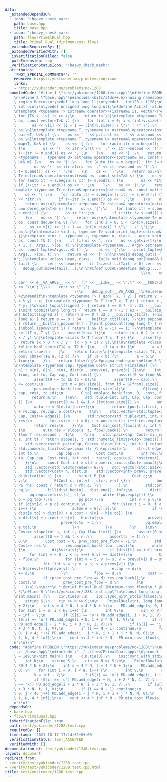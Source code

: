 ```yaml
---
data:
  _extendedDependsOn:
  - icon: ':heavy_check_mark:'
    path: base.hpp
    title: base.hpp
  - icon: ':heavy_check_mark:'
    path: flow/PrimalDual.hpp
    title: Primal Dual (Minimum-cost flow)
  _extendedRequiredBy: []
  _extendedVerifiedWith: []
  _isVerificationFailed: false
  _pathExtension: cpp
  _verificationStatusIcon: ':heavy_check_mark:'
  attributes:
    '*NOT_SPECIAL_COMMENTS*': ''
    PROBLEM: https://yukicoder.me/problems/no/1288
    links:
    - https://yukicoder.me/problems/no/1288
  bundledCode: "#line 1 \"test/yukicoder/1288.test.cpp\"\n#define PROBLEM \"https://yukicoder.me/problems/no/1288\"\
    \n\n#line 2 \"base.hpp\"\n#include <bits/stdc++.h>\nusing namespace std;\n#pragma\
    \ region Macros\ntypedef long long ll;\ntypedef __int128_t i128;\ntypedef unsigned\
    \ int uint;\ntypedef unsigned long long ull;\n#define ALL(x) (x).begin(), (x).end()\n\
    \ntemplate <typename T> istream& operator>>(istream& is, vector<T>& v) {\n   \
    \ for (T& x : v) is >> x;\n    return is;\n}\ntemplate <typename T> ostream& operator<<(ostream&\
    \ os, const vector<T>& v) {\n    for (int i = 0; i < (int)v.size(); i++) {\n \
    \       os << v[i] << (i + 1 == (int)v.size() ? \"\" : \" \");\n    }\n    return\
    \ os;\n}\ntemplate <typename T, typename U> ostream& operator<<(ostream& os, const\
    \ pair<T, U>& p) {\n    os << '(' << p.first << ',' << p.second << ')';\n    return\
    \ os;\n}\ntemplate <typename T, typename U> ostream& operator<<(ostream& os, const\
    \ map<T, U>& m) {\n    os << '{';\n    for (auto itr = m.begin(); itr != m.end();)\
    \ {\n        os << '(' << itr->first << ',' << itr->second << ')';\n        if\
    \ (++itr != m.end()) os << ',';\n    }\n    os << '}';\n    return os;\n}\ntemplate\
    \ <typename T, typename U> ostream& operator<<(ostream& os, const unordered_map<T,\
    \ U>& m) {\n    os << '{';\n    for (auto itr = m.begin(); itr != m.end();) {\n\
    \        os << '(' << itr->first << ',' << itr->second << ')';\n        if (++itr\
    \ != m.end()) os << ',';\n    }\n    os << '}';\n    return os;\n}\ntemplate <typename\
    \ T> ostream& operator<<(ostream& os, const set<T>& s) {\n    os << '{';\n   \
    \ for (auto itr = s.begin(); itr != s.end();) {\n        os << *itr;\n       \
    \ if (++itr != s.end()) os << ',';\n    }\n    os << '}';\n    return os;\n}\n\
    template <typename T> ostream& operator<<(ostream& os, const multiset<T>& s) {\n\
    \    os << '{';\n    for (auto itr = s.begin(); itr != s.end();) {\n        os\
    \ << *itr;\n        if (++itr != s.end()) os << ',';\n    }\n    os << '}';\n\
    \    return os;\n}\ntemplate <typename T> ostream& operator<<(ostream& os, const\
    \ unordered_set<T>& s) {\n    os << '{';\n    for (auto itr = s.begin(); itr !=\
    \ s.end();) {\n        os << *itr;\n        if (++itr != s.end()) os << ',';\n\
    \    }\n    os << '}';\n    return os;\n}\ntemplate <typename T> ostream& operator<<(ostream&\
    \ os, const deque<T>& v) {\n    for (int i = 0; i < (int)v.size(); i++) {\n  \
    \      os << v[i] << (i + 1 == (int)v.size() ? \"\" : \" \");\n    }\n    return\
    \ os;\n}\n\ntemplate <int i, typename T> void print_tuple(ostream&, const T&)\
    \ {}\ntemplate <int i, typename T, typename H, class... Args> void print_tuple(ostream&\
    \ os, const T& t) {\n    if (i) os << ',';\n    os << get<i>(t);\n    print_tuple<i\
    \ + 1, T, Args...>(os, t);\n}\ntemplate <typename... Args> ostream& operator<<(ostream&\
    \ os, const tuple<Args...>& t) {\n    os << '{';\n    print_tuple<0, tuple<Args...>,\
    \ Args...>(os, t);\n    return os << '}';\n}\n\nvoid debug_out() { cerr << '\\\
    n'; }\ntemplate <class Head, class... Tail> void debug_out(Head&& head, Tail&&...\
    \ tail) {\n    cerr << head;\n    if (sizeof...(Tail) > 0) cerr << \", \";\n \
    \   debug_out(move(tail)...);\n}\n#ifdef LOCAL\n#define debug(...)           \
    \                                                        \\\n    cerr << \" \"\
    ;                                                                     \\\n   \
    \ cerr << #__VA_ARGS__ << \" :[\" << __LINE__ << \":\" << __FUNCTION__ << \"]\"\
    \ << '\\n'; \\\n    cerr << \" \";                                           \
    \                          \\\n    debug_out(__VA_ARGS__)\n#else\n#define debug(...)\
    \ 42\n#endif\n\ntemplate <typename T> T gcd(T x, T y) { return y != 0 ? gcd(y,\
    \ x % y) : x; }\ntemplate <typename T> T lcm(T x, T y) { return x / gcd(x, y)\
    \ * y; }\n\nint topbit(signed t) { return t == 0 ? -1 : 31 - __builtin_clz(t);\
    \ }\nint topbit(long long t) { return t == 0 ? -1 : 63 - __builtin_clzll(t); }\n\
    int botbit(signed a) { return a == 0 ? 32 : __builtin_ctz(a); }\nint botbit(long\
    \ long a) { return a == 0 ? 64 : __builtin_ctzll(a); }\nint popcount(signed t)\
    \ { return __builtin_popcount(t); }\nint popcount(long long t) { return __builtin_popcountll(t);\
    \ }\nbool ispow2(int i) { return i && (i & -i) == i; }\n\ntemplate <class T> T\
    \ ceil(T x, T y) {\n    assert(y >= 1);\n    return (x > 0 ? (x + y - 1) / y :\
    \ x / y);\n}\ntemplate <class T> T floor(T x, T y) {\n    assert(y >= 1);\n  \
    \  return (x > 0 ? x / y : (x - y + 1) / y);\n}\n\ntemplate <class T1, class T2>\
    \ inline bool chmin(T1& a, T2 b) {\n    if (a > b) {\n        a = b;\n       \
    \ return true;\n    }\n    return false;\n}\ntemplate <class T1, class T2> inline\
    \ bool chmax(T1& a, T2 b) {\n    if (a < b) {\n        a = b;\n        return\
    \ true;\n    }\n    return false;\n}\n#pragma endregion\n#line 6 \"flow/PrimalDual.hpp\"\
    \n\ntemplate <typename Cap, typename Cost> struct PrimalDual {\n    PrimalDual(int\
    \ n) : n(n), G(n), h(n), dist(n), prevv(n), preve(n) {}\n\n    int add_edge(int\
    \ from, int to, Cap cap, Cost cost) {\n        assert(0 <= from && from < n);\n\
    \        assert(0 <= to && to < n);\n        assert(0 <= cap);\n        assert(0\
    \ <= cost);\n        int m = pos.size(), from_id = G[from].size(), to_id = G[to].size();\n\
    \        pos.emplace_back(from, G[from].size());\n        G[from].emplace_back(to,\
    \ cap, cost, to_id);\n        G[to].emplace_back(from, 0, -cost, from_id);\n \
    \       return m;\n    }\n\n    std::tuple<int, int, Cap, Cap, Cost> get_edge(int\
    \ i) {\n        assert(0 <= i && i < (int)pos.size());\n        auto e = G[pos[i].first][pos[i].second];\n\
    \        auto re = G[e.to][e.rev];\n        return {pos[i].first, e.to, e.cap\
    \ + re.cap, re.cap, e.cost};\n    }\n\n    std::vector<std::tuple<int, int, Cap,\
    \ Cap, Cost>> edges() {\n        std::vector<std::tuple<int, int, Cap, Cap, Cost>>\
    \ res;\n        for (size_t i = 0; i < pos.size(); i++) res.emplace_back(get_edge(i));\n\
    \        return res;\n    }\n\n    Cost min_cost_flow(int s, int t, Cap flow)\
    \ {\n        auto res = slope(s, t, flow).back();\n        return res.first ==\
    \ flow ? res.second : -1;\n    }\n\n    std::pair<Cap, Cost> min_cost_max_flow(int\
    \ s, int t) { return slope(s, t, std::numeric_limits<Cap>::max()).back(); }\n\n\
    \    std::vector<std::pair<Cap, Cost>> slope(int s, int t) { return slope(s, t,\
    \ std::numeric_limits<Cap>::max()); }\n\nprivate:\n    struct edge {\n       \
    \ int to;\n        Cap cap;\n        Cost cost;\n        int rev;\n        edge(int\
    \ to, Cap cap, Cost cost, int rev) : to(to), cap(cap), cost(cost), rev(rev) {}\n\
    \    };\n\n    const Cost inf = std::numeric_limits<Cost>::max();\n    int n;\n\
    \    std::vector<std::vector<edge>> G;\n    std::vector<std::pair<int, int>> pos;\n\
    \    std::vector<Cost> h, dist;\n    std::vector<int> prevv, preve;\n\n    void\
    \ dijkstra(int s) {\n        struct P {\n            Cost c;\n            int\
    \ v;\n            P(Cost c, int v) : c(c), v(v) {}\n            bool operator<(const\
    \ P& rhs) const { return c > rhs.c; }\n        };\n        std::priority_queue<P>\
    \ pq;\n        fill(dist.begin(), dist.end(), inf);\n        dist[s] = 0;\n  \
    \      pq.emplace(dist[s], s);\n        while (!pq.empty()) {\n            auto\
    \ p = pq.top();\n            pq.pop();\n            int v = p.v;\n           \
    \ if (dist[v] < p.c) continue;\n            for (size_t i = 0; i < G[v].size();\
    \ i++) {\n                auto& e = G[v][i];\n                if (e.cap > 0 &&\
    \ dist[e.to] > dist[v] + e.cost + h[v] - h[e.to]) {\n                    dist[e.to]\
    \ = dist[v] + e.cost + h[v] - h[e.to];\n                    prevv[e.to] = v;\n\
    \                    preve[e.to] = i;\n                    pq.emplace(dist[e.to],\
    \ e.to);\n                }\n            }\n        }\n    }\n\n    std::vector<std::pair<Cap,\
    \ Cost>> slope(int s, int t, Cap flow_limit) {\n        assert(0 <= s && s < n);\n\
    \        assert(0 <= t && t < n);\n        assert(s != t);\n        Cap flow =\
    \ 0;\n        Cost cost = 0, prev_cost_pre_flow = -1;\n        std::vector<std::pair<Cap,\
    \ Cost>> res;\n        res.emplace_back(flow, cost);\n        while (flow < flow_limit)\
    \ {\n            dijkstra(s);\n            if (dist[t] == inf) break;\n      \
    \      for (int v = 0; v < n; v++) h[v] += dist[v];\n            Cap d = flow_limit\
    \ - flow;\n            for (int v = t; v != s; v = prevv[v]) d = std::min(d, G[prevv[v]][preve[v]].cap);\n\
    \            for (int v = t; v != s; v = prevv[v]) {\n                auto& e\
    \ = G[prevv[v]][preve[v]];\n                e.cap -= d;\n                G[v][e.rev].cap\
    \ += d;\n            }\n            flow += d;\n            cost += d * h[t];\n\
    \            if (prev_cost_pre_flow == d) res.pop_back();\n            res.emplace_back(flow,\
    \ cost);\n            prev_cost_pre_flow = d;\n        }\n        return res;\n\
    \    }\n};\n\n/**\n * @brief Primal Dual (Minimum-cost flow)\n * @docs docs/flow/PrimalDual.md\n\
    \ */\n#line 5 \"test/yukicoder/1288.test.cpp\"\n\nconst long long inf = 1e9;\n\
    \nint main() {\n    cin.tie(0);\n    ios::sync_with_stdio(false);\n    int N;\n\
    \    string S;\n    cin >> N >> S;\n\n    PrimalDual<int, long long> PD(4 * N\
    \ + 2);\n    int s = 4 * N, t = 4 * N + 1;\n    PD.add_edge(s, 0, N, 0);\n   \
    \ for (int i = 0; i < N; i++) {\n        int V;\n        cin >> V;\n        V\
    \ = inf - V;\n        if (S[i] == 'y') PD.add_edge(i, i + N, 1, V);\n        if\
    \ (S[i] == 'u') PD.add_edge(i + N, i + 2 * N, 1, V);\n        if (S[i] == 'k')\
    \ PD.add_edge(i + 2 * N, i + 3 * N, 1, V);\n        if (S[i] == 'i') PD.add_edge(i\
    \ + 3 * N, t, 1, V);\n        if (i == N - 1) continue;\n        for (int j =\
    \ 0; j < 4; j++) PD.add_edge(i + j * N, i + 1 + j * N, N, 0);\n    }\n    PD.add_edge(s,\
    \ t, N, 4 * inf);\n\n    cout << 4 * inf * N - PD.min_cost_flow(s, t, N) << '\\\
    n';\n}\n"
  code: "#define PROBLEM \"https://yukicoder.me/problems/no/1288\"\n\n#include \"\
    ../../base.hpp\"\n#include \"../../flow/PrimalDual.hpp\"\n\nconst long long inf\
    \ = 1e9;\n\nint main() {\n    cin.tie(0);\n    ios::sync_with_stdio(false);\n\
    \    int N;\n    string S;\n    cin >> N >> S;\n\n    PrimalDual<int, long long>\
    \ PD(4 * N + 2);\n    int s = 4 * N, t = 4 * N + 1;\n    PD.add_edge(s, 0, N,\
    \ 0);\n    for (int i = 0; i < N; i++) {\n        int V;\n        cin >> V;\n\
    \        V = inf - V;\n        if (S[i] == 'y') PD.add_edge(i, i + N, 1, V);\n\
    \        if (S[i] == 'u') PD.add_edge(i + N, i + 2 * N, 1, V);\n        if (S[i]\
    \ == 'k') PD.add_edge(i + 2 * N, i + 3 * N, 1, V);\n        if (S[i] == 'i') PD.add_edge(i\
    \ + 3 * N, t, 1, V);\n        if (i == N - 1) continue;\n        for (int j =\
    \ 0; j < 4; j++) PD.add_edge(i + j * N, i + 1 + j * N, N, 0);\n    }\n    PD.add_edge(s,\
    \ t, N, 4 * inf);\n\n    cout << 4 * inf * N - PD.min_cost_flow(s, t, N) << '\\\
    n';\n}"
  dependsOn:
  - base.hpp
  - flow/PrimalDual.hpp
  isVerificationFile: true
  path: test/yukicoder/1288.test.cpp
  requiredBy: []
  timestamp: '2021-10-17 17:14:51+09:00'
  verificationStatus: TEST_ACCEPTED
  verifiedWith: []
documentation_of: test/yukicoder/1288.test.cpp
layout: document
redirect_from:
- /verify/test/yukicoder/1288.test.cpp
- /verify/test/yukicoder/1288.test.cpp.html
title: test/yukicoder/1288.test.cpp
---
```

